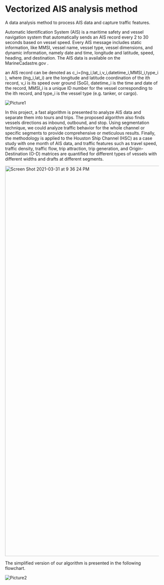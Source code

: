 # Vectorized AIS analysis method
A data analysis method to process AIS data and capture traffic features.

Automatic Identification System (AIS) is a maritime safety and vessel navigation system that automatically sends an AIS record every 2 to 30 seconds based on vessel speed. Every AIS message includes static information, like MMSI, vessel name, vessel type, vessel dimensions, and dynamic information, namely date and time, longitude and latitude, speed, heading, and destination. The AIS data is available on the MarineCadastre.gov .

an AIS record can be denoted as c_i=(lng_i,lat_i,ν_i,datetime_i,MMSI_i,type_i ), where (lng_i,lat_i) are the longitude and latitude coordination of the ith  record, ν_i is its speed over ground (SoG),  datetime_i is the time and date of the record, MMSI_i is a unique ID number for the vessel corresponding to the ith record, and type_i is the vessel type (e.g. tanker, or cargo). 

![Picture1](https://user-images.githubusercontent.com/33292172/113235057-0e5a8700-9268-11eb-876d-0750a8309b67.png)

In this project, a fast algorithm is presented to analyze AIS data and separate them into tours and trips. The proposed algorithm also finds vessels directions as inbound, outbound, and stop. Using segmentation technique, we could analyze traffic behavior for the whole channel or specific segments to provide comprehensive or meticulous results. Finally, the methodology is applied to the Houston Ship Channel (HSC) as a case study with one month of AIS data, and traffic features such as travel speed, traffic density, traffic flow, trip attraction, trip generation, and Origin-Destination (O-D) matrices are quantified for different types of vessels with different widths and drafts at different segments.

<img width="1279" alt="Screen Shot 2021-03-31 at 9 36 24 PM" src="https://user-images.githubusercontent.com/33292172/113235685-2e3e7a80-9269-11eb-91e9-d7c1055e8e8b.png">


The simplified version of our algorithm is presented in the following flowchart.

![Picture2](https://user-images.githubusercontent.com/33292172/113235859-6f368f00-9269-11eb-8b0b-8e3732897ce6.png)
